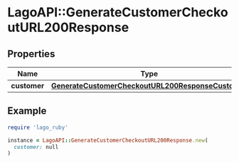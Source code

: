 # LagoAPI::GenerateCustomerCheckoutURL200Response

## Properties

| Name | Type | Description | Notes |
| ---- | ---- | ----------- | ----- |
| **customer** | [**GenerateCustomerCheckoutURL200ResponseCustomer**](GenerateCustomerCheckoutURL200ResponseCustomer.md) |  | [optional] |

## Example

```ruby
require 'lago_ruby'

instance = LagoAPI::GenerateCustomerCheckoutURL200Response.new(
  customer: null
)
```


